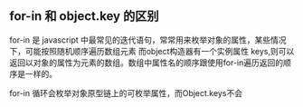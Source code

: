## for-in 和 object.key 的区别
for-in 是 javascript 中最常见的迭代语句，常常用来枚举对象的属性，某些情况下，可能按照随机顺序遍历数组元素
而object构造器有一个实例属性 keys,则可以返回以对象的属性为元素的数组。数组中属性名的顺序跟使用for-in遍历返回的顺序是一样的。   
   
for-in 循环会枚举对象原型链上的可枚举属性，而Object.keys不会